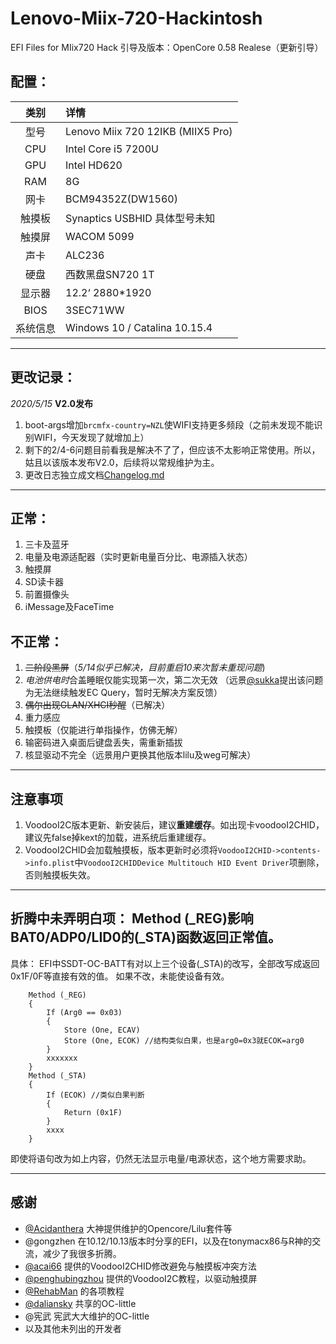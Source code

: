# Lenovo-Miix-720-Hackintosh
 EFI Files for MIix720 Hack
引导及版本：OpenCore 0.58 Realese（更新引导）

## **配置：**
| 类别 | 详情 |
| :---: | :---- |
| 型号 | Lenovo Miix 720 12IKB (MIIX5 Pro) |
| CPU | Intel Core i5 7200U |
| GPU | Intel HD620 |
| RAM | 8G |
| 网卡 | BCM94352Z(DW1560) |
| 触摸板 | Synaptics USBHID 具体型号未知 |
| 触摸屏 | WACOM 5099 |
| 声卡 | ALC236 |
| 硬盘 | 西数黑盘SN720 1T |
| 显示器 | 12.2‘ 2880*1920 |
| BIOS | 3SEC71WW |
| 系统信息 | Windows 10 / Catalina 10.15.4 |

---
## **更改记录：**

*2020/5/15* **V2.0发布**
1. boot-args增加`brcmfx-country=NZL`使WIFI支持更多频段（之前未发现不能识别WIFI，今天发现了就增加上）
2. 剩下的2/4-6问题目前看我是解决不了了，但应该不太影响正常使用。所以，姑且以该版本发布V2.0，后续将以常规维护为主。
3. 更改日志独立成文档[Changelog.md](https://github.com/jennie26/Lenovo-Miix-720-Hackintosh/blob/master/Changelog.md)

---
## **正常：**
1. 三卡及蓝牙
2. 电量及电源适配器（实时更新电量百分比、电源插入状态）
3. 触摸屏
4. SD读卡器
5. 前置摄像头
6. iMessage及FaceTime

## **不正常：**
1. ~~二阶段黑屏~~（*5/14似乎已解决，目前重启10来次暂未重现问题*)
2. *电池供电时*合盖睡眠仅能实现第一次，第二次无效 （远景[@sukka](skk.moe)提出该问题为无法继续触发EC Query，暂时无解决方案反馈）
3. ~~偶尔出现GLAN/XHCI秒醒~~（已解决）
4. 重力感应
5. 触摸板（仅能进行单指操作，仿佛无解）
6. 输密码进入桌面后键盘丢失，需重新插拔
7. 核显驱动不完全（远景用户更换其他版本lilu及weg可解决）

---
## 注意事项
1. VoodooI2C版本更新、新安装后，建议**重建缓存**。如出现卡voodooI2CHID，建议先false掉kext的加载，进系统后重建缓存。
2. VoodooI2CHID会加载触摸板，版本更新时必须将`VoodooI2CHID->contents->info.plist`中`VoodooI2CHIDDevice Multitouch HID Event Driver`项删除，否则触摸板失效。

---
## **折腾中未弄明白项：** Method (_REG)影响BAT0/ADP0/LID0的(_STA)函数返回正常值。
具体：
EFI中SSDT-OC-BATT有对以上三个设备(_STA)的改写，全部改写成返回0x1F/0F等直接有效的值。
如果不改，未能使设备有效。
```
    Method (_REG)
    {
        If (Arg0 == 0x03)
        {
            Store (One, ECAV)
            Store (One, ECOK) //结构类似白果，也是arg0=0x3就ECOK=arg0
        }
        xxxxxxx
    }
    Method (_STA)
    {
        If (ECOK) //类似白果判断
        {
            Return (0x1F)
        }
        xxxx
    }
```
即使将语句改为如上内容，仍然无法显示电量/电源状态，这个地方需要求助。

---

## 感谢
- [@Acidanthera](https://github.com/acidanthera/) 大神提供维护的Opencore/Lilu套件等
- @gongzhen 在10.12/10.13版本时分享的EFI，以及在tonymacx86与R神的交流，减少了我很多折腾。
- [@acai66](https://github.com/acai66/) 提供的VoodooI2CHID修改避免与触摸板冲突方法
- [@penghubingzhou](penghubingzhou.cn) 提供的VoodooI2C教程，以驱动触摸屏
- [@RehabMan](https://github.com/RehabMan/) 的各项教程
- [@daliansky](https://github.com/daliansky/) 共享的OC-little
- @宪武 宪武大大维护的OC-little
- 以及其他未列出的开发者

